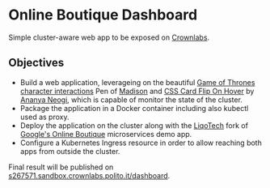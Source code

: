 # Online Boutique Dashboard
Simple cluster-aware web app to be exposed on [Crownlabs](https://crownlabs.polito.it).
## Objectives
- Build a web application, leverageing on the beautiful [Game of Thrones character interactions](https://codepen.io/mdeken/pen/exxawB) Pen of [Madison](https://codepen.io/mdeken) and [CSS Card Flip On Hover](https://codepen.io/ananyaneogi/pen/Ezmyeb) by [Ananya Neogi](https://codepen.io/ananyaneogi), which is capable of monitor the state of the cluster.
- Package the application in a Docker container including also kubectl used as proxy.
- Deploy the application on the cluster along with the [LiqoTech](https://github.com/liqotech) fork of [Google's Online Boutique](https://github.com/GoogleCloudPlatform/microservices-demo) microservices demo app.
- Configure a Kubernetes Ingress resource in order to allow reaching both apps from outside the cluster.

Final result will be published on [s267571.sandbox.crownlabs.polito.it/dashboard](https://s267571.sandbox.crownlabs.polito.it/dashboard).